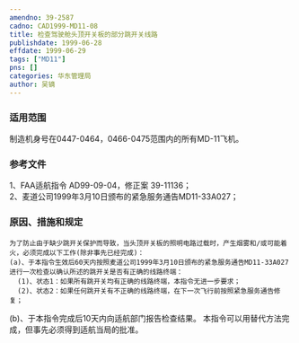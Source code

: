 ```yaml
---
amendno: 39-2587  
cadno: CAD1999-MD11-08  
title: 检查驾驶舱头顶开关板的部分跳开关线路  
publishdate: 1999-06-28  
effdate: 1999-06-29  
tags: ["MD11"]  
pns: []  
categories: 华东管理局  
author: 吴镝  
---
```

  
### 适用范围  
制造机身号在0447-0464，0466-0475范围内的所有MD-11飞机。  
  
<!--more-->  
### 参考文件  
1、FAA适航指令 AD99-09-04，修正案 39-11136；  
 2、麦道公司1999年3月10日颁布的紧急服务通告MD11-33A027；  
  
### 原因、措施和规定  
    为了防止由于缺少跳开关保护而导致，当头顶开关板的照明电路过载时，产生烟雾和/或可能着火，必须完成以下工作(除非事先已经完成)：  
    (a)、于本指令生效后60天内按照麦道公司1999年3月10日颁布的紧急服务通告MD11-33A027进行一次检查以确认所述的跳开关是否有正确的线路终端：  
      (1)、状态1：如果所有跳开关均有正确的线路终端，本指令无进一步要求；  
      (2)、状态2：如果任何跳开关有不正确的线路终端，在下一次飞行前按照紧急服务通告修复；  
  
(b)、于本指令完成后10天内向适航部门报告检查结果。     本指令可以用替代方法完成，但事先必须得到适航当局的批准。  
      
